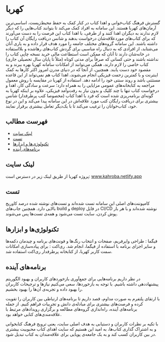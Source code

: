 # کهربا

گسترش فرهنگ کتاب‌خوانی و اهدا کتاب در کنار کمک به حفظ محیط‌زیست، اساسی‌ترین آرمان‌های کهربا هستند. این سامانه به افراد کمک می‌کند تا بتوانند کتاب‌هایی را که دیگر لازم ندارند به دیگران اهدا کنند و از طرفی، با اهدا کتاب این فرصت را به دست می‌آورند که برای کتاب‌های موردعلاقه‌شان درخواست بدهند و شانس دریافت رایگان آن کتاب را داشته باشند.
این سامانه گروه‌های مختلف جامعه را مورد هدف قرار داده و به یاری آنان می‌شتابد، از افرادی که به دنبال راه مناسبی برای گردش کتاب‌های رهاشده و بلااستفاده در خانه‌شان دارند تا آنان که ممکن است استطاعت مالی خرید نسخه چاپی کتاب را نداشته باشند و حتی کسانی که صرفاً برای مدتی کوتاه (مثلاً تا پایان سال تحصیلی جاری) کتاب خاصی را لازم دارند، همگی می‌توانند از امکانات سامانه کهربا بهره ببرند و به مقصود خود دست یابند.
همچنین، از آنجا که در دنیای مدرن امروز اکثر کارها به کمک اینترنت و با کمترین زحمت فیزیکی انجام می‌شوند، اهدا کتاب هم نمی‌تواند از این قاعده مستثنی باشد و روند سنتی خود را ادامه دهد. استفاده از کهربا در مقایسه با روش معمول مراجعه به کتابخانه‌های عمومی مزایایی را به همراه دارد؛ سرعت و سادگی کار، اهدا و درخواست کتاب تنها با چند کلیک و بدون نیاز به رفت‌وآمد فیزیکی، علاوه بر اینکه کهربا به گونه‌ای برنامه‌ریزی شده است که فرد با اهدا کتاب (مخصوصا کتب پرطرفدار) شانس بیشتری برای دریافت رایگان کتب مورد علاقه‌اش در این سامانه پیدا می‌کند و این در نوع خود، کتاب‌خوانان را ترغیب می‌کند تا با یک‌دیگر تعامل بیشتری برقرار نمایند.

## فهرست مطالب

- [لینک سایت](#لینک-سایت)
- [تست](#تست)
- [تکنولوژی‌ها و ابزارها](#تکنولوژی‌ها-و-ابزارها)
- [برنامه‌های آینده](#برنامه‌های-آینده)

## لینک سایت

پروژه کهربا از طریق لینک زیر در دسترس است:
www.kahroba.netlify.app

## تست

کامپوننت‌های اصلی این سامانه تست شده‌اند و تست‌های نوشته شده درصد کاوریج بالایی دارد. همچنین جاب‌های build و deploy در فایل CI/CD نوشته شده‌اند و با هر بار پوش کردن، سایت تست می‌شود و همه‌ی تست‌ها پس می‌شوند.

## تکنولوژی‌ها و ابزارها

فیگما : طراحی وایرفریم، صفحات و انتخاب رنگ‌ها و فونت‌های برنامه و چیدمان دکمه‌ها و سایر اجزای برنامه با استفاده از فیگما، انجام شد.
ری‌اکت : برای پیاده‌سازی امکانات سمت کاربر کهربا، از کتابخانه پرطرفدار ری‌اکت استفاده شد.

## برنامه‌های آینده

در نظر داریم برنامه‌هایی برای جمع‌آوری بازخوردهای کاربران و بهبود الگوریتم پیشنهاددهی داشته باشیم. با توجه به بازخوردها، سعی می‌کنیم نیازها و ترجیحات کاربران را بهبود داده و تجربه‌ی آن‌ها را بهبود بخشیم.

با ارتقای پلتفرم به صورت مداوم، قصد داریم تا برنامه‌های ارتباطی بین کاربران را تقویت کرده و فرصت‌های بیشتری برای مبادله‌ی دانش و تجربیات فراهم کنیم. از جمله برنامه‌های آینده، راه‌اندازی گروه‌های مطالعه و برگزاری رویدادهای مرتبط با علاقه‌مندی‌های کتابی خواهد بود.

با تکیه بر نظرات کاربران و دستیابی به هدف اصلی سایت، یعنی ترویج فرهنگ کتابخوانی و به اشتراک گذاری کتاب‌ها، به امید این هستیم که سایت اهدای کتاب محبوبیت بیشتری در بین کاربران کسب کند و به یک جامعه‌ی پویایی برای علاقه‌مندان به کتاب تبدیل شود.
